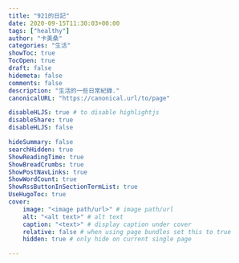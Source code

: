 ```yaml
---
title: "921的日記"
date: 2020-09-15T11:30:03+00:00
tags: ["healthy"]
author: "卡美桑"
categories: "生活"
showToc: true
TocOpen: true
draft: false
hidemeta: false
comments: false
description: "生活的一些日常紀錄."
canonicalURL: "https://canonical.url/to/page"

disableHLJS: true # to disable highlightjs
disableShare: true
disableHLJS: false

hideSummary: false
searchHidden: true
ShowReadingTime: true
ShowBreadCrumbs: true
ShowPostNavLinks: true
ShowWordCount: true
ShowRssButtonInSectionTermList: true
UseHugoToc: true
cover:
    image: "<image path/url>" # image path/url
    alt: "<alt text>" # alt text
    caption: "<text>" # display caption under cover
    relative: false # when using page bundles set this to true
    hidden: true # only hide on current single page

---
```



